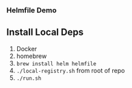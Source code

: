 ### Helmfile Demo

## Install Local Deps
1. Docker
2. homebrew
3. `brew install helm helmfile`
4. `./local-registry.sh` from root of repo
5. `./run.sh`